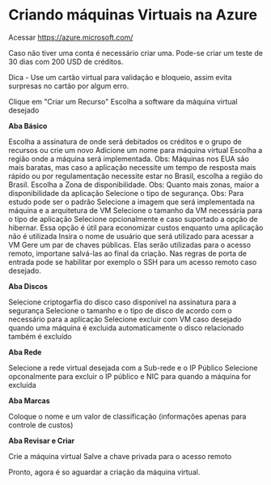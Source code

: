 # Criando máquinas Virtuais na Azure

Acessar https://azure.microsoft.com/

Caso não tiver uma conta é necessário criar uma. Pode-se criar um teste de 30 dias com 200 USD de créditos.


Dica - Use um cartão virtual para validação e bloqueio, assim evita surpresas no cartão por algum erro.

Clique em "Criar um Recurso"
Escolha a software da máquina virtual desejado

**Aba Básico**

Escolha a assinatura de onde será debitados os créditos e o grupo de recursos ou crie um novo 
Adicione um nome para máquina virtual 
Escolha a região onde a máquina será implementada. Obs: Máquinas nos EUA são mais baratas, mas caso a aplicação necessite um tempo de resposta mais rápido ou por regulamentação necessite estar no Brasil, escolha a região do Brasil.
Escolha a Zona de disponibilidade. Obs: Quanto mais zonas, maior a disponibilidade da aplicação
Selecione o tipo de segurança. Obs: Para estudo pode ser o padrão
Selecione a imagem que será implementada na máquina e a arquitetura de VM
Selecione o tamanho da VM necessária para o tipo de aplicação
Selecione opcionalmente e caso suportado a opção de hibernar. Essa opção é útil para economizar custos enquanto uma aplicação não é utilizada
Insira o nome de usuário que será utilizado para acessar a VM
Gere um par de chaves públicas. Elas serão utilizadas para o acesso remoto, importane salvá-las ao final da criação.
Nas regras de porta de entrada pode se habilitar por exemplo o SSH para um acesso remoto caso desejado.

**Aba Discos**

Selecione criptogarfia do disco caso disponível na assinatura para a segurança
Selecione o tamanho e o tipo de disco de acordo com o necessário para a aplicação
Selecione excluir com VM caso desejado quando uma máquina é excluida automaticamente o disco relacionado também é excluído

**Aba Rede**

Selecione a rede virtual desejada com a Sub-rede e o IP Público
Selecione opconalmente para excluir o IP público e NIC para quando a máquina for excluída

**Aba Marcas**

Coloque o nome e um valor de classificação (informações apenas para controle de custos)

**Aba Revisar e Criar**

Crie a máquina virtual
Salve a chave privada para o acesso remoto

Pronto, agora é so aguardar a criação da máquina virtual.

